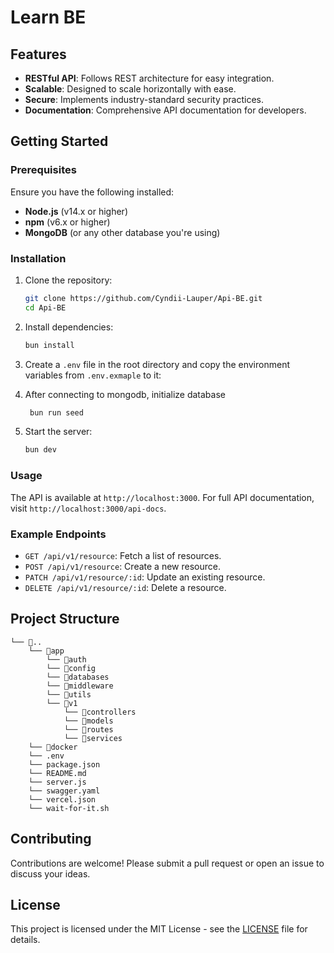 # Learn BE

## Features
- **RESTful API**: Follows REST architecture for easy integration.
- **Scalable**: Designed to scale horizontally with ease.
- **Secure**: Implements industry-standard security practices.
- **Documentation**: Comprehensive API documentation for developers.

## Getting Started

### Prerequisites
Ensure you have the following installed:
- **Node.js** (v14.x or higher)
- **npm** (v6.x or higher)
- **MongoDB** (or any other database you're using)

### Installation
1. Clone the repository:
    ```bash
    git clone https://github.com/Cyndii-Lauper/Api-BE.git
    cd Api-BE
    ```

2. Install dependencies:
    ```bash
    bun install
    ```

3. Create a `.env` file in the root directory and copy the environment variables from `.env.exmaple` to it:
4. After connecting to mongodb, initialize database
   ```bash
    bun run seed
    ```

5. Start the server:
    ```bash
    bun dev
    ```

### Usage
The API is available at `http://localhost:3000`. For full API documentation, visit `http://localhost:3000/api-docs`.

### Example Endpoints
- `GET /api/v1/resource`: Fetch a list of resources.
- `POST /api/v1/resource`: Create a new resource.
- `PATCH /api/v1/resource/:id`: Update an existing resource.
- `DELETE /api/v1/resource/:id`: Delete a resource.

## Project Structure
```
└── 📁..
    └── 📁app
        └── 📁auth
        └── 📁config
        └── 📁databases
        └── 📁middleware
        └── 📁utils
        └── 📁v1
            └── 📁controllers
            └── 📁models
            └── 📁routes
            └── 📁services
    └── 📁docker
    └── .env
    └── package.json
    └── README.md
    └── server.js
    └── swagger.yaml
    └── vercel.json
    └── wait-for-it.sh
```

## Contributing
Contributions are welcome! Please submit a pull request or open an issue to discuss your ideas.

## License
This project is licensed under the MIT License - see the [LICENSE](LICENSE) file for details.
